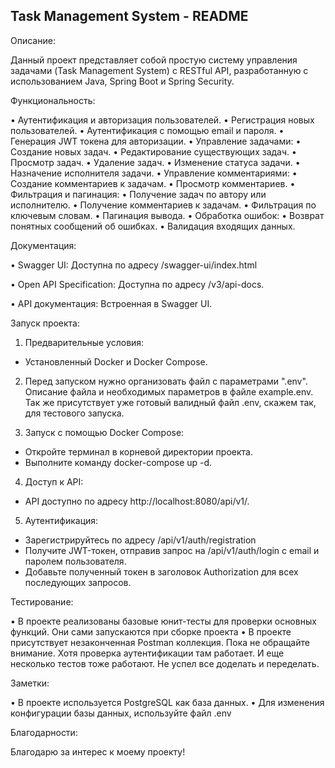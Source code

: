 ## Task Management System - README

Описание:

Данный проект представляет собой простую систему управления задачами (Task Management System) с RESTful API, разработанную с использованием Java, Spring Boot и Spring Security.

Функциональность:

• Аутентификация и авторизация пользователей.
• Регистрация новых пользователей.
• Аутентификация с помощью email и пароля.
• Генерация JWT токена для авторизации.
• Управление задачами:
• Создание новых задач.
• Редактирование существующих задач.
• Просмотр задач.
• Удаление задач.
• Изменение статуса задачи.
• Назначение исполнителя задачи.
• Управление комментариями:
• Создание комментариев к задачам.
• Просмотр комментариев.
• Фильтрация и пагинация:
• Получение задач по автору или исполнителю.
• Получение комментариев к задачам.
• Фильтрация по ключевым словам.
• Пагинация вывода.
• Обработка ошибок:
• Возврат понятных сообщений об ошибках.
• Валидация входящих данных.

Документация:

• Swagger UI: Доступна по адресу /swagger-ui/index.html

• Open API Specification: Доступна по адресу /v3/api-docs.

• API документация: Встроенная в Swagger UI.

Запуск проекта:

1. Предварительные условия:
- Установленный Docker и Docker Compose.

2. Перед запуском нужно организовать файл с параметрами ".env". Описание файла и необходимых параметров в файле example.env. Так же присутствует уже готовый валидный файл .env, скажем так, для тестового запуска.

3. Запуск с помощью Docker Compose:
- Откройте терминал в корневой директории проекта.
- Выполните команду docker-compose up -d.

4. Доступ к API:
- API доступно по адресу http://localhost:8080/api/v1/.

5. Аутентификация:
- Зарегистрируйтесь по адресу /api/v1/auth/registration  
- Получите JWT-токен, отправив запрос на /api/v1/auth/login с email и паролем пользователя.
- Добавьте полученный токен в заголовок Authorization для всех последующих запросов.

Тестирование:

• В проекте реализованы базовые юнит-тесты для проверки основных функций. Они сами запускаются при сборке проекта
• В проекте присутствует незаконченная Postman коллекция. Пока не обращайте внимание. Хотя проверка аутентификации там работает. И еще несколько тестов тоже работают. Не успел все доделать и переделать.

Заметки:

• В проекте используется PostgreSQL как база данных.
• Для изменения конфигурации базы данных, используйте файл .env

Благодарности:

Благодарю за интерес к моему проекту!